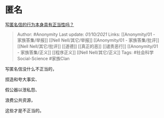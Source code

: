 # 匿名
[写匿名信的行为本身具有正当性吗？](https://www.zhihu.com/question/490036611/answer/2149517054)

> Author: #Anonymity 
Last update: *01/10/2021* 
Links: [[Anonymity/01 - 家族答集/举报]] [[Nell Nell/其它/举报]] [[Anonymity/01 - 家族答集/批评]] [[Nell Nell/其它/批评]] [[道德]] [[真正的恶]] [[谴责恶行]] [[Anonymity/01 - 家族答集/正义]] [[程序正义]] [[Nell Nell/其它/正义]]
Tags: #社会科学Social-Science #家族Clan 

写匿名信没什么不正当的，

捏造和夸大事实、

假公器以泄私怨、

浪费公共资源，

这些才是不正当的。